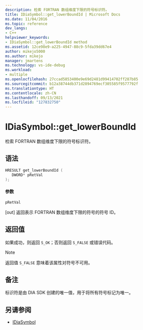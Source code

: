 ```yaml
---
description: 检索 FORTRAN 数组维度下限的符号标识符。
title: IDiaSymbol::get_lowerBoundId | Microsoft Docs
ms.date: 11/04/2016
ms.topic: reference
dev_langs:
- C++
helpviewer_keywords:
- IDiaSymbol::get_lowerBoundId method
ms.assetid: 12ce98e9-a225-4947-88c9-5fda39dd67e4
author: mikejo5000
ms.author: mikejo
manager: jmartens
ms.technology: vs-ide-debug
ms.workload:
- multiple
ms.openlocfilehash: 27ccad5853400e9e69d2481d99414702ff287b85
ms.sourcegitcommit: b12a38744db371d2894769ecf305585f9577792f
ms.translationtype: HT
ms.contentlocale: zh-CN
ms.lasthandoff: 09/13/2021
ms.locfileid: "127832750"
---
```

# <a name="idiasymbolget_lowerboundid"></a>IDiaSymbol::get_lowerBoundId
检索 FORTRAN 数组维度下限的符号标识符。

## <a name="syntax"></a>语法

```C++
HRESULT get_lowerBoundId ( 
   DWORD* pRetVal
);
```

#### <a name="parameters"></a>参数
 `pRetVal`

[out] 返回表示 FORTRAN 数组维度下限的符号的符号 ID。

## <a name="return-value"></a>返回值
 如果成功，则返回 `S_OK`；否则返回 `S_FALSE` 或错误代码。

> [!NOTE]
> 返回值 `S_FALSE` 意味着该属性对符号不可用。

## <a name="remarks"></a>备注
 标识符是由 DIA SDK 创建的唯一值，用于将所有符号标记为唯一。

## <a name="see-also"></a>另请参阅
- [IDiaSymbol](../../debugger/debug-interface-access/idiasymbol.md)
